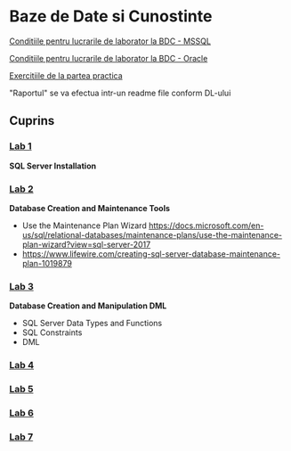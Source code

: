 # Baze de Date si Cunostinte
[Conditiile pentru lucrarile de laborator la BDC - MSSQL](https://drive.google.com/open?id=0B-b6xKAweMRhbGZHT2V5MlJHZDQ)

[Conditiile pentru lucrarile de laborator la BDC - Oracle](https://drive.google.com/open?id=0B-b6xKAweMRhY1I0ellOdWRqekE)

[Exercitiile de la partea practica](https://drive.google.com/file/d/0B-b6xKAweMRhaEVtVWtSa0E0V3c/view?usp=sharing)


 "Raportul" se va efectua intr-un readme file conform DL-ului
## Cuprins

### [Lab 1](https://github.com/BestMujik/BDC_labs/blob/master/BDC_LAB%231.md)
**SQL Server Installation**


### [Lab 2](https://github.com/BestMujik/BDC_labs/blob/master/BDC_LAB%232.md)
**Database Creation and Maintenance Tools**

* Use the Maintenance Plan Wizard 
https://docs.microsoft.com/en-us/sql/relational-databases/maintenance-plans/use-the-maintenance-plan-wizard?view=sql-server-2017
* https://www.lifewire.com/creating-sql-server-database-maintenance-plan-1019879 

### [Lab 3](https://github.com/BestMujik/BDC_labs/blob/master/BDC_LAB%233.md)
**Database Creation and Manipulation DML**
* SQL Server Data Types and Functions
* SQL Constraints
* DML

### [Lab 4]()

### [Lab 5]()


### [Lab 6]()


### [Lab 7]()

  

